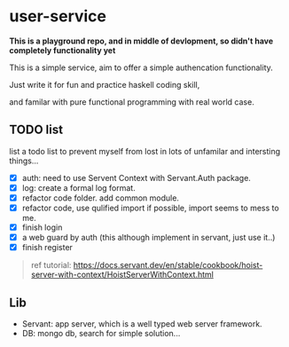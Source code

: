 
# user-service

**This is a playground repo, and in middle of devlopment, so didn't have completely functionality yet**

This is a simple service, aim to offer a simple authencation functionality.

Just write it for fun and practice haskell coding skill,

and familar with pure functional programming with real world case.

## TODO list

list a todo list to prevent myself from lost in lots of unfamilar and intersting things...

- [X] auth: need to use Servent Context with Servant.Auth package. 
- [X] log: create a formal log format.
- [X] refactor code folder. add common module.
- [X] refactor code, use qulified import if possible, import seems to mess to me.
- [X] finish login
- [X] a web guard by auth (this although implement in servant, just use it..)
- [X] finish register

> ref tutorial: https://docs.servant.dev/en/stable/cookbook/hoist-server-with-context/HoistServerWithContext.html
## Lib

* Servant: app server, which is a well typed web server framework.
* DB: mongo db, search for simple solution...
